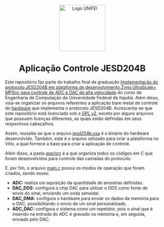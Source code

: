 <div align="center">
    <img src="https://cdn.worldvectorlogo.com/logos/unifei-1.svg" alt="Logo UNIFEI" width="150">
    <h1>Aplicação Controle JESD204B</h1>
</div>

Este repositório faz parte do trabalho final de graduação [Implementação do protocolo JESD204B em plataforma de desenvolvimento Zynq UltraScale+ MPSoc para controle de ADC e DAC de alta velocidade](./monograph.pdf) do curso de Engenharia de Computação da Universidade Federal de Itajubá. Além disso, visa-se organizar os arquivos referentes a aplicação bare metal de controle do [hardware](https://github.com/RWRI/jesd204) que implementa o protocolo JESD204B. Acrescenta-se que este repositório está licenciado sob a [GPL v2](./LICENSE), exceto por alguns arquivos que possuem licenças diferentes, as quais estão definidas em seus respectivos cabeçalhos.

Assim, ressalta-se que o arquivo [jesd204b.xsa](/jesd204b.xsa) é o binário do hardware desenvolvido. Também, este é o arquivo utilizado para criar a plataforma no Vitis, a qual fornece a base para criar a aplicação de controle.

Além disso, a pasta [app/src](/app/src) é a que organiza todos os códigos em C que foram desenvolvidos para controle das camadas do protocolo.

E, por fim, o arquivo [main.c](/app/src/main.c) possui os modos de operação que foram criados, sendo esses:

- **ADC:** realiza um aquisição da quantidade de amostras definidas.
- **DAC_DDS:** configura o chip DAC para utilizar o DDS como fonte de envio do sinal, enviando um onda senoidal.
- **DAC_DMA:** configura o hardware para enviar os dados da memória para o DAC, possibilitando o envio de um sinal personalizado.
- **ADC_DAC:** configura o sistema como um repetidor, pois o sinal que é inserido na entrada do ADC é gravado na memória e, em seguida, enviado pelo DAC.

